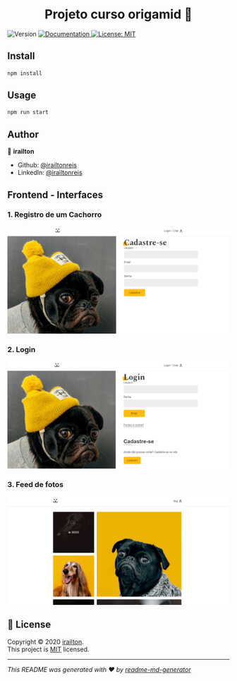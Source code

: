 <h1 align="center"> Projeto curso origamid 👋</h1>
<p>
  <img alt="Version" src="https://img.shields.io/badge/version-0.1.0-blue.svg?cacheSeconds=2592000" />
  <a href="https://github.com/irailtonreis/frontend-be-te-hero#readme" target="_blank">
    <img alt="Documentation" src="https://img.shields.io/badge/documentation-yes-brightgreen.svg" />
  </a>
  <a href="https://github.com/irailtonreis/frontend-be-te-hero/licence" target="_blank">
    <img alt="License: MIT" src="https://img.shields.io/badge/License-MIT-yellow.svg" />
  </a>
</p>

## Install

```sh
npm install
```

## Usage

```sh
npm run start
```
## Author

👤 **irailton**

* Github: [@irailtonreis](https://github.com/irailtonreis)
* LinkedIn: [@irailtonreis](https://linkedin.com/in/irailtonreis)

## Frontend - Interfaces

### 1. Registro de um Cachorro
<img src='images/cadastro.jpeg' width='800px'>

### 2. Login
<img src='images/login.jpeg' width='800px'>

### 3. Feed de fotos
<img src='images/feed.jpeg' width='800px'>

## 📝 License
Copyright © 2020 [irailton](https://github.com/irailtonreis).<br />
This project is [MIT](https://github.com/irailtonreis/frontend-be-the-hero/licence) licensed.

***
_This README was generated with ❤️ by [readme-md-generator](https://github.com/kefranabg/readme-md-generator)_